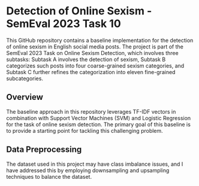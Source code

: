 # Detection of Online Sexism - SemEval 2023 Task 10

This GitHub repository contains a baseline implementation for the detection of online sexism in English social media posts. The project is part of the SemEval 2023 Task on Online Sexism Detection, which involves three subtasks: Subtask A involves the detection of sexism, Subtask B categorizes such posts into four coarse-grained sexism categories, and Subtask C further refines the categorization into eleven fine-grained subcategories.

## Overview

The baseline approach in this repository leverages TF-IDF vectors in combination with Support Vector Machines (SVM) and Logistic Regression for the task of online sexism detection. The primary goal of this baseline is to provide a starting point for tackling this challenging problem.

## Data Preprocessing
The dataset used in this project may have class imbalance issues, and I have addressed this by employing downsampling and upsampling techniques to balance the dataset. 


